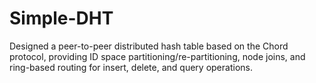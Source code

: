 # Simple-DHT
Designed a peer-to-peer distributed hash table based on the Chord protocol, providing ID space partitioning/re-partitioning, node joins, and ring-based routing for insert, delete, and query operations.
